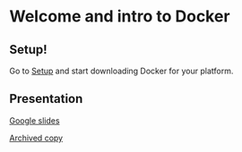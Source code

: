 # Welcome and intro to Docker

## Setup!

Go to [Setup](setup.md) and start downloading Docker for your platform.

## Presentation

[Google slides](https://drive.google.com/file/d/0B-dUS1XSb6eaQ3JxOTNobkMwQWM/view?usp=sharing)

[Archived copy](presentations/intro.pdf)


